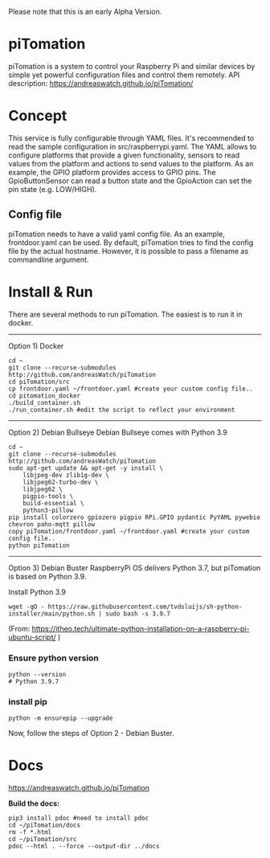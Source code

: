 Please note that this is an early Alpha Version.

# piTomation

piTomation is a system to control your Raspberry Pi and similar devices by simple yet powerful configuration files and control them remotely.
API description: https://andreaswatch.github.io/piTomation/

# Concept

This service is fully configurable through YAML files. It's recommended to read the sample configuration in src/raspberrypi.yaml.
The YAML allows to configure platforms that provide a given functionality, sensors to read values from the platform and actions to send values to the platform.
As an example, the GPIO platform provides access to GPIO pins. The GpioButtonSensor can read a button state and the GpioAction can set the pin state (e.g. LOW/HIGH).

## Config file
piTomation needs to have a valid yaml config file. As an example, frontdoor.yaml can be used.
By default, piTomation tries to find the config file by the actual hostname. However, it is possible to pass a filename as commandline argument.

# Install & Run

There are several methods to run piTomation.
The easiest is to run it in docker.

---

Option 1) Docker
```
cd ~
git clone --recurse-submodules http://github.com/andreasWatch/piTomation
cd piTomation/src
cp frontdoor.yaml ~/frontdoor.yaml #create your custom config file..
cd pitomation_docker
./build_container.sh 
./run_container.sh #edit the script to reflect your environment
```

---

Option 2) Debian Bullseye
Debian Bullseye comes with Python 3.9
```
cd ~
git clone --recurse-submodules http://github.com/andreasWatch/piTomation
sudo apt-get update && apt-get -y install \
    libjpeg-dev zlib1g-dev \
    libjpeg62-turbo-dev \
    libjpeg62 \
    pigpio-tools \
    build-essential \
    python3-pillow
pip install colorzero gpiozero pigpio RPi.GPIO pydantic PyYAML pywebio chevron paho-mqtt pillow
copy piTomation/frontdoor.yaml ~/frontdoor.yaml #create your custom config file..
python piTomation
```

---

Option 3) Debian Buster
RaspberryPi OS delivers Python 3.7, but piTomation is based on Python 3.9.

Install Python 3.9
```
wget -qO - https://raw.githubusercontent.com/tvdsluijs/sh-python-installer/main/python.sh | sudo bash -s 3.9.7
```
(From: https://itheo.tech/ultimate-python-installation-on-a-raspberry-pi-ubuntu-script/ )

### Ensure python version 
```
python --version
# Python 3.9.7
```

### install pip
```
python -m ensurepip --upgrade
```

Now, follow the steps of Option 2 - Debian Buster.


# Docs

https://andreaswatch.github.io/piTomation

**Build the docs:**
```
pip3 install pdoc #need to install pdoc
cd ~/piTomation/docs
rm -f *.html
cd ~/piTomation/src
pdoc --html . --force --output-dir ../docs
```
